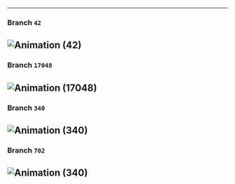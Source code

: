 
---

### Branch `42`
![Animation (42)](https://github.com/J58C/Caps32Project/raw/main/Images%2F42%2Frotating.gif)
---

### Branch `17048`
![Animation (17048)](https://github.com/J58C/Caps32Project/raw/17048/images/rotating.gif)
---

### Branch `340`
![Animation (340)](https://github.com/J58C/Caps32Project/raw/340/images/rotating.gif)
---

### Branch `702`
![Animation (340)](https://github.com/J58C/Caps32Project/raw/702/images/rotating.gif)
---
